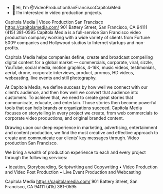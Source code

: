 - 👋 Hi, I’m @VideoProductionSanFranciscoCapitolaMedi
- 👀 I’m interested in video production projects.
<!---
VideoProductionSanFranciscoCapitolaMedi/VideoProductionSanFranciscoCapitolaMedi is a ✨ special ✨ repository because its `README.md` (this file) appears on your GitHub profile.
You can click the Preview link to take a look at your changes.
--->
Capitola Media | Video Production San Francisco https://capitolamedia.com/
901 Battery Street, San Francisco, CA 94111
(415) 381-0595
Capitola Media is a full-service San Francisco video production company working with a wide variety of clients from Fortune 500® companies and Hollywood studios to Internet startups and non-profits.

Capitola Media helps companies define, create and broadcast compelling digital content for a global market — commercials, corporate, viral, sizzle, YouTube, social media, motion graphics, 4-16K, music videos, testimonials, aerial, drone, corporate interviews, product, promos, HD videos, webcasting, live events and still photography.

At Capitola Media, we define success by how well we connect with our client’s audience, and then how well we convert that audience into customers. To achieve that, we need to create great stories that communicate, educate, and entertain. Those stories then become powerful tools that can help brands or organizations succeed. Capitola Media focuses on storytelling in every project we create, from web commercials to corporate video productions, and original branded content.

Drawing upon our deep experience in marketing, advertising, entertainment and content production, we find the most creative and effective approach to create and communicate our clients’ key messages through.  Video production San Francisco.

We bring a wealth of production experience to each and every project through the following services:

• Ideation, Storyboarding, Scriptwriting and Copywriting
• Video Production and Video Post Production
• Live Event Production and Webcasting

Capitola Media
https://capitolamedia.com/
901 Battery Street, San Francisco, CA 94111
(415) 381-0595
